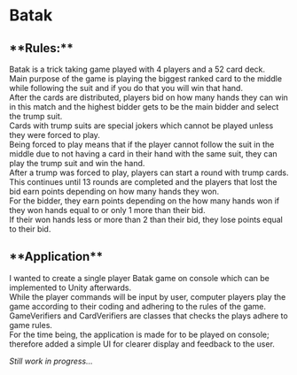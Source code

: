 # Batak

<h2>**Rules:**</h2>
<p>
Batak is a trick taking game played with 4 players and a 52 card deck.<br/>
Main purpose of the game is playing the biggest ranked card to the middle while following the suit and if you do that you will win that hand.<br/>
After the cards are distributed, players bid on how many hands they can win in this match and the highest bidder gets to be the main bidder and select the trump suit.<br/>
Cards with trump suits are special jokers which cannot be played unless they were forced to play.<br/>
Being forced to play means that if the player cannot follow the suit in the middle due to not having a card in their hand with the same suit, they can play the trump suit and win the hand.<br/>
After a trump was forced to play, players can start a round with trump cards.<br/>
This continues until 13 rounds are completed and the players that lost the bid earn points depending on how many hands they won.<br/>
For the bidder, they earn points depending on the how many hands won if they won hands equal to or only 1 more than their bid.<br/>
If their won hands less or more than 2 than their bid, they lose points equal to their bid.<br/>
</p>

<h2>**Application**</h2>
<p>I wanted to create a single player Batak game on console which can be implemented to Unity afterwards.<br/>
While the player commands will be input by user, computer players play the game according to their coding and adhering to the rules of the game.<br/>
GameVerifiers and CardVerifiers are classes that checks the plays adhere to game rules.<br/>
For the time being, the application is made for to be played on console; therefore added a simple UI for clearer display and feedback to the user.<br/>
</p>

<p><em>Still work in progress...</em></p>
